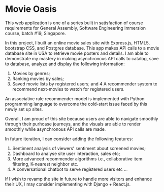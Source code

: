 # Movie Oasis

This web application is one of a series built in satisfaction of course requirements for General Assembly, Software Engineering Immersion course, batch #19, Singapore.  

In this project, I built an online movie sales site with Express.js, HTML5, bootstrap CSS, and Postgres database.  This app makes API calls to a movie database site in USA to retrieve movie posters and details.  I am able to demonstrate my mastery in making asynchronous API calls to catalog, save to database, analyze and display the following information:

1.  Movies by genres;
2.  Ranking movies by sales;
3.  Saved movie lists by registered users; and
4   A recommender system to recommend next-movies to watch for registered users.

An associative rule recommender model is implemented with Python programming language to overcome the cold-start issue faced by this newly set up sites.

Overall, I am proud of this site because users are able to navigate smoothly through their purhcase journeys, and the visuals are able to render smoothly while asynchronous API calls are made.

In future iteration, I can consider adding the following features:

1.  Sentiment analysis of viewers' sentiment about screened movies;
2.  Dashboard to analyse site user interaction, sales etc;
3.  More advanced recommender algorithms i.e., collaborative item filtering, K-nearest neighbor etc.
4.  A conversational chatbot to serve registered users etc ...

If I wish to revamp the site in future to handle more visitors and enhance their UX, I may consider implementing with Django + React.js.

